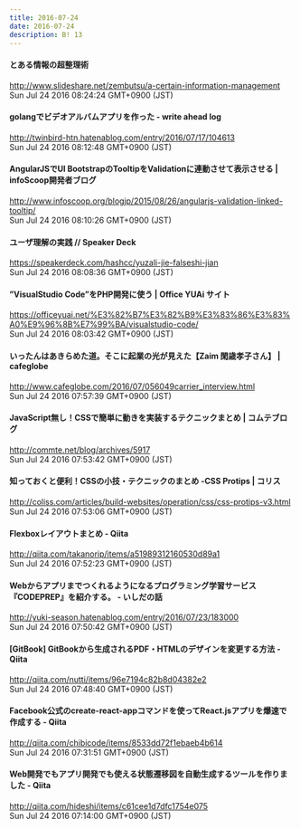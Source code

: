 ```yaml
---
title: 2016-07-24
date: 2016-07-24
description: B! 13
---
```


#### とある情報の超整理術
http://www.slideshare.net/zembutsu/a-certain-information-management<br>
Sun Jul 24 2016 08:24:24 GMT+0900 (JST)<br>


#### golangでビデオアルバムアプリを作った - write ahead log
http://twinbird-htn.hatenablog.com/entry/2016/07/17/104613<br>
Sun Jul 24 2016 08:12:48 GMT+0900 (JST)<br>


#### AngularJSでUI BootstrapのTooltipをValidationに連動させて表示させる | infoScoop開発者ブログ
http://www.infoscoop.org/blogjp/2015/08/26/angularjs-validation-linked-tooltip/<br>
Sun Jul 24 2016 08:10:26 GMT+0900 (JST)<br>


#### ユーザ理解の実践 // Speaker Deck
https://speakerdeck.com/hashcc/yuzali-jie-falseshi-jian<br>
Sun Jul 24 2016 08:08:36 GMT+0900 (JST)<br>


#### ”VisualStudio Code”をPHP開発に使う | Office YUAi サイト
https://officeyuai.net/%E3%82%B7%E3%82%B9%E3%83%86%E3%83%A0%E9%96%8B%E7%99%BA/visualstudio-code/<br>
Sun Jul 24 2016 08:03:42 GMT+0900 (JST)<br>


#### いったんはあきらめた道。そこに起業の光が見えた【Zaim 閑歳孝子さん】 | cafeglobe
http://www.cafeglobe.com/2016/07/056049carrier_interview.html<br>
Sun Jul 24 2016 07:57:39 GMT+0900 (JST)<br>


#### JavaScript無し！CSSで簡単に動きを実装するテクニックまとめ | コムテブログ
http://commte.net/blog/archives/5917<br>
Sun Jul 24 2016 07:53:42 GMT+0900 (JST)<br>


####   知っておくと便利！CSSの小技・テクニックのまとめ -CSS Protips | コリス
http://coliss.com/articles/build-websites/operation/css/css-protips-v3.html<br>
Sun Jul 24 2016 07:53:06 GMT+0900 (JST)<br>


#### Flexboxレイアウトまとめ - Qiita
http://qiita.com/takanorip/items/a51989312160530d89a1<br>
Sun Jul 24 2016 07:52:23 GMT+0900 (JST)<br>


#### Webからアプリまでつくれるようになるプログラミング学習サービス『CODEPREP』を紹介する。 - いしだの話
http://yuki-season.hatenablog.com/entry/2016/07/23/183000<br>
Sun Jul 24 2016 07:50:42 GMT+0900 (JST)<br>


#### [GitBook] GitBookから生成されるPDF・HTMLのデザインを変更する方法 - Qiita
http://qiita.com/nutti/items/96e7194c82b8d04382e2<br>
Sun Jul 24 2016 07:48:40 GMT+0900 (JST)<br>


#### Facebook公式のcreate-react-appコマンドを使ってReact.jsアプリを爆速で作成する - Qiita
http://qiita.com/chibicode/items/8533dd72f1ebaeb4b614<br>
Sun Jul 24 2016 07:31:51 GMT+0900 (JST)<br>


#### Web開発でもアプリ開発でも使える状態遷移図を自動生成するツールを作りました - Qiita
http://qiita.com/hideshi/items/c61cee1d7dfc1754e075<br>
Sun Jul 24 2016 07:14:00 GMT+0900 (JST)<br>



